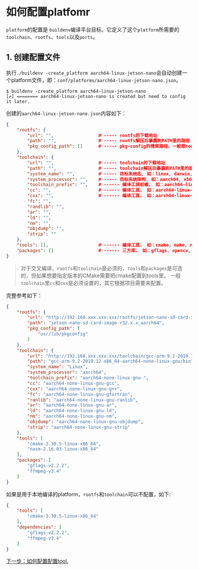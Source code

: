# 如何配置platfomr

`platform`的配置是 `buildenv`编译平台目标，它定义了这个`platform`所需要的`toolchain`、`rootfs`、`tools`以及`ports`。

## 1. 创建配置文件

执行`./buildenv -create_platform aarch64-linux-jetson-nano`会自动创建一个platform文件，即：`conf/platforms/aarch64-linux-jetson-nano.json`。

```shell
$ buildenv -create_platform aarch64-linux-jetson-nano
[✔] ======== aarch64-linux-jetson-nano is created but need to config it later.
```

创建的`aarch64-linux-jetson-nano.json`内容如下：

```json
{
    "rootfs": {
        "url": "",                 # ----- rootfs的下载地址
        "path": "",                # ----- rootfs解压后暴露到PATH里的路径
        "pkg_config_path": []      # ----- pkg-config的搜索路径，一般是rootfs的usr/lib/pkgconfig
    },
    "toolchain": {
        "url": "",                 # ----- toolchain的下载地址
        "path": "",                # ----- toolchain解压后暴露到PATH里的路径
        "system_name": "",         # ----- 目标系统名, 如：linux, darwin, windows
        "system_processor": "",    # ----- 目标系统架构, 如：aarch64, x86_64, i386
        "toolchain_prefix": "",    # ------ 编译工具前缀， 如：aarch64-linux-gnu-
        "cc": "",                  # ------ 编译工具， 如：aarch64-linux-gnu-gcc
        "cxx": "",                 # ------ 编译工具， 如：aarch64-linux-gnu-g++
        "fc": "",
        "randlib": "",
        "ar": "",
        "ld": "",
        "nm": "",
        "objdump": "",
        "strip": ""
    },
    "tools": [],                   # ------ 编译工具， 如：cmake, make, nasm等
    "packages": []                 # ------ 三方库， 如：gflags, opencv, qt5, ffmpeg等
}
```

>对于交叉编译，`rootfs`和`toolchain`是必须的，`tools`和`packages`是可选的，但如果想要指定版本的CMake需要把cmake配置到tools里。
>一般`toolchain`里`cc`和`cxx`是必须设置的，其它根据项目需要来配置。

完整参考如下：

```json
{
    "rootfs": {
        "url": "http://192.168.xxx.xxx:xxx/rootfs/jetson-nano-sd-card-image-r32.x.x_aarch64.tar.gz",
        "path": "jetson-nano-sd-card-image-r32.x.x_aarch64",
        "pkg_config_path": [
            "usr/lib/pkgconfig"
        ]
    },
    "toolchain": {
        "url": "http://192.168.xxx.xxx:xxx/toolchain/gcc-arm-9.2-2019.12-x86_64-aarch64-none-linux-gnu.tar.gz",
        "path": "gcc-arm-9.2-2019.12-x86_64-aarch64-none-linux-gnu/bin",
        "system_name": "Linux",
        "system_processor": "aarch64",
        "toolchain_prefix": "aarch64-none-linux-gnu-",
        "cc": "aarch64-none-linux-gnu-gcc",
        "cxx": "aarch64-none-linux-gnu-g++",
        "fc": "aarch64-none-linux-gnu-gfortran",
        "ranlib": "aarch64-none-linux-gnu-ranlib",
        "ar": "aarch64-none-linux-gnu-ar",
        "ld": "aarch64-none-linux-gnu-ld",
        "nm": "aarch64-none-linux-gnu-nm",
        "objdump": "aarch64-none-linux-gnu-objdump",
        "strip": "aarch64-none-linux-gnu-strip"
    },
    "tools": [
        "cmake-3.30.5-linux-x86_64",
        "nasm-2.16.03-linux-x86_64"
    ],
    "packages": [
        "gflags-v2.2.2",
        "ffmpeg-v3.4"
    ]
}
```

如果是用于本地编译的platform，`rootfs`和`toolchain`可以不配置，如下:

```json
{
    "tools": [
        "cmake-3.30.5-linux-x86_64"
    ],
    "dependencies": [
        "gflags-v2.2.2",
        "ffmpeg-v3.4"
    ]
}
```

[下一步：如何配置配置tool.](./tool.md)
